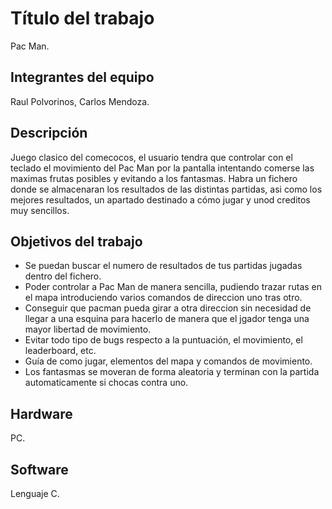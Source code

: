 # Título del trabajo
Pac Man.

## Integrantes del equipo
Raul Polvorinos, Carlos Mendoza.

## Descripción
Juego clasico del comecocos, el usuario tendra que controlar con el teclado el movimiento del Pac Man por la pantalla intentando comerse las maximas frutas posibles y evitando a los fantasmas. Habra un fichero donde se almacenaran los resultados de las distintas partidas, asi como los mejores resultados, un apartado destinado a cómo jugar y unod creditos muy sencillos.

## Objetivos del trabajo
- Se puedan buscar el numero de resultados de tus partidas jugadas dentro del fichero.
- Poder controlar a Pac Man de manera sencilla, pudiendo trazar rutas en el mapa introduciendo varios comandos de direccion uno tras otro.
- Conseguir que pacman pueda girar a otra direccion sin necesidad de llegar a una esquina para hacerlo de manera que el jgador tenga una mayor libertad de movimiento.
- Evitar todo tipo de bugs respecto a la puntuación, el movimiento, el leaderboard, etc.
- Guía de como jugar, elementos del mapa y  comandos de movimiento.
- Los fantasmas se moveran de forma aleatoria y terminan con la partida automaticamente si chocas contra uno.

## Hardware
PC.

## Software
Lenguaje C.
